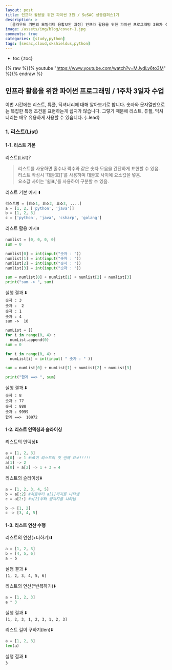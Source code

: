 ```yaml
---
layout: post
title: 인프라 활용을 위한 파이썬 3日 / SeSAC 성동캠퍼스1기
description: >
  [클라우드 기반의 모빌리티 융합보안 과정] 인프라 활용을 위한 파이썬 프로그래밍 3日차 수업 정리한 내용입니다. 오늘은 리스트, 튜플, 딕셔너리에 대해 배웁니다.
image: /assets/img/blog/cover-1.jpg
comments: true
categories: [study,python]
tags: [sesac,cloud,skshieldus,python]
---
```

* toc
{:toc}

{% raw %}{% youtube "https://www.youtube.com/watch?v=MJydLy6to3M" %}{% endraw %} 

## 인프라 활용을 위한 파이썬 프로그래밍 / 1주차 3일자 수업

이번 시간에는 리스트, 튜플, 딕셔너리에 대해 알아보기로 합니다. 숫자와 문자열만으로는 복잡한 특정 조건을 표현하는게 쉽지가 않습니다. 그렇기 때문에 리스트, 튜플, 딕셔너리는 매우 유용하게 사용할 수 있습니다.
{:.lead}

### 1. 리스트(List)

#### 1-1. 리스트 기본

리스트(List)?
> 리스트를 사용하면 홀수나 짝수와 같은 숫자 모음을 간단하게 표현할 수 있음.<br>
> 리스트 작성시 '대괄호[]'를 사용하며 대괄호 사이에 요소값을 넣음.<br>
> 요소값 사이는 '쉼표,'를 사용하여 구분할 수 있음.<br> 

리스트 기본 예시 ⬇️<br>
```python
리스트명 = [요소1, 요소2, 요소3, ....]
a = [1, 2, ['python', 'java']]
b = [1, 2, 3]
c = ['python', 'java', 'csharp', 'golang']
```

리스트 활용 예시⬇️<br>
```python
numlist = [0, 0, 0, 0]
sum = 0

numlist[0] = int(input("숫자 : "))
numlist[1] = int(input("숫자 : "))
numlist[2] = int(input("숫자 : "))
numlist[3] = int(input("숫자 : "))

sum = numlist[0] + numlist[1] + numlist[2] + numlist[3]
print("sum -> ", sum)
```
실행 결과 ⬇️<br>
`숫자 : 3`<br>
`숫자 :  2`<br>
`숫자 : 1`<br>
`숫자 : 4`<br>
`sum ->  10`<br>

```python
numList = []
for i in range(0, 4) :
  numList.append(0)
sum = 0

for i in range(0, 4) :
  numList[i] = int(input( " 숫자 : " ))

sum = numList[0] + numList[1] + numList[2] + numList[3]

print("합계 ==> ", sum)
```
실행 결과 ⬇️<br>
`숫자 : 8`<br>
`숫자 : 77`<br>
`숫자 : 888`<br>
`숫자 : 9999`<br>
`합계 ==>  10972`<br>

#### 1-2. 리스트 인덱싱과 슬라이싱

리스트의 인덱싱⬇️<br>
```python
a = [1, 2, 3]
a[0] -> 1 #a0이 리스트의 첫 번째 요소!!!!!
a[1] -> 2
a[0] + a[2] -> 1 + 3 = 4
```

리스트의 슬라이싱⬇️<br>
```python
a = [1, 2, 3, 4, 5]
b = a[:2] #처음부터 a[1]까지를 나타냄
c = a[2:] #a[2]부터 끝까지를 나타냄

b -> [1, 2]
c -> [3, 4, 5]
```

#### 1-3. 리스트 연산 수행

리스트의 연산(+더하기)⬇️<br>

```python
a = [1, 2, 3]
b = [4, 5, 6]
a + b
```
실행 결과 ⬇️<br>
`[1, 2, 3, 4, 5, 6]`<br>

리스트의 연산(*반복하기)⬇️<br>
```python
a = [1, 2, 3]
a * 3
```
실행 결과 ⬇️<br>
`[1, 2, 3, 1, 2, 3, 1, 2, 3]`<br>

리스트 길이 구하기(len)⬇️<br>
```python
a = [1, 2, 3]
len(a)
```
실행 결과 ⬇️<br>
`3`<br>
